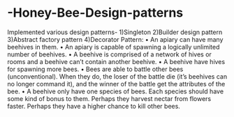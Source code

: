 # -Honey-Bee-Design-patterns
Implemented various design patterns-
    1)Singleton
    2)Builder design pattern
    3)Abstract factory pattern
    4)Decorator Pattern:
• An apiary can have many beehives in them.
• An apiary is capable of spawning a logically unlimited number of beehives.
• A beehive is comprised of a network of hives or rooms and a beehive can’t
contain another beehive.
• A beehive have hives for spawning more bees.
• Bees are able to battle other bees (unconventional). When they do, the loser
of the battle die (it’s beehives can no longer command it), and the winner
of the battle get the attributes of the bee.
• A beehive only have one species of bees. Each species should have some
kind of bonus to them. Perhaps they harvest nectar from flowers faster. Perhaps
they have a higher chance to kill other bees. 
